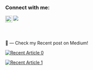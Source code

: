 ### Connect with me:

[<img align="left" alt="Hakan Ozkaptan | LinkedIn" width="22px" src="https://raw.githubusercontent.com/peterthehan/peterthehan/master/assets/linkedin.svg" />][linkedin]

![](https://komarev.com/ghpvc/?username=hakanozkaptan&color=green)


<br /><br />

📝 — Check my Recent post on Medium!

<a target="_blank" href="https://github-readme-medium-recent-article.vercel.app/medium/@ozkaptanhakan/0"><img src="https://github-readme-medium-recent-article.vercel.app/medium/@ozkaptanhakan/0" alt="Recent Article 0"> 

<a target="_blank" href="https://github-readme-medium-recent-article.vercel.app/medium/@ozkaptanhakan/1"><img src="https://github-readme-medium-recent-article.vercel.app/medium/@ozkaptanhakan/0" alt="Recent Article 1"> 


[linkedin]: https://www.linkedin.com/in/hakanozkaptan/

